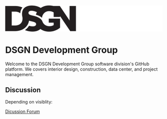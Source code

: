 [![DSGN Development Group](src/icons/banner-1200x200.svg)](https://github.com/DSGN-Development-Group)

# DSGN Development Group
Welcome to the DSGN Development Group software division's GitHub platform. We
covers interior design, construction, data center, and project management.


## Discussion
Depending on visiblity:

[Dicussion Forum](https://github.com/orgs/DSGN-Development-Group/discussions)
